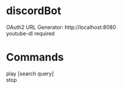 # discordBot


OAuth2 URL Generator: http://localhost:8080  
youtube-dl required  

# Commands  
play [search query]  
stop

